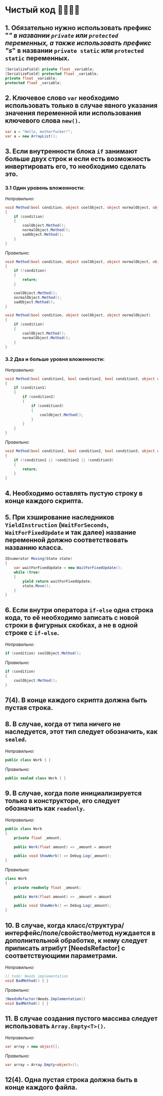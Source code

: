 # Чистый код 🥴:pinched_fingers:🤙🏿

## 1. Обязательно нужно использовать префикс "_" в названии `private` или `protected` переменных, а также использовать префикс "s_" в названии `private static` или `protected static` переменных.
```cs
[SerializeField] private float _variable;
[SerializeField] protected float _variable;
private float _variable;
protected float _variable;
```
## 2. Ключевое слово `var` необходимо использовать только в случае явного указания значения переменной или использования ключевого слова `new()`.
```cs
var a = "Hello, motherfucker!";
var a = new ArrayList();
```
## 3. Если внутренности блока `if` занимают больше двух строк и если есть возможность инвертировать его, то необходимо сделать это.
### 3.1 Один уровень вложенности:
*Неправильно:*
```cs
void Method(bool condition, object coolObject, object normalObject, object sadObject)
{
    if (condition)
    {
        coolObject.Method();
        normalObject.Method();
        sadObject.Method();
    }
}
```
*Правильно:*
```cs
void Method(bool condition, object coolObject, object normalObject, object sadObject)
{
    if (!condition)
    {
        return;
    }

    coolObject.Method();
    normalObject.Method();
    sadObject.Method();
}
```
```cs
void Method(bool condition, object coolObject, object normalObject)
{
    if (condition)
    {
        coolObject.Method();
        normalObject.Method();
    }
}
```
### 3.2 Два и больше уровня вложенности:
*Неправильно:*
```cs
void Method(bool condition1, bool condition2, bool condition3, object coolObject)
{
    if (condition1)
    {
        if (condition2)
        {
            if (condition3)
            {
                coolObject.Method();
            }
        }
    }
}
```
*Правильно:*
```cs
void Method(bool condition1, bool condition2, bool condition3, object coolObject)
{
    if (!condition1 || !condition2 || !condition3)
    {
        return;
    }
}
```
## 4. Необходимо оставлять пустую строку в конце каждого скрипта.
## 5. При хэширование наследников `YieldInstruction` (`WaitForSeconds`, `WaitForFixedUpdate` и так далее) название переменной должно соответствовать названию класса.
```cs
IEnumerator Moving(State state)
{
    var waitForFixedUpdate = new WaitForFixedUpdate();
    while (true)
    {
        yield return waitForFixedUpdate;
        state.Move();
    }
}
```
## 6. Если внутри оператора `if-else` одна строка кода, то её необходимо записать с новой строки в фигурных скобках, а не в одной строке с `if-else`.
*Неправильно:*
```cs
if (condition) coolObject.Method();
```
*Правильно:*
```cs
if (condition)
{
    coolObject.Method();
}
```
## 7(4). В конце каждого скрипта должна быть пустая строка.
## 8. В случае, когда от типа ничего не наследуется, этот тип следует обозначить, как `sealed`.
*Неправильно:*
```cs
public class Work { }
```
*Правильно:*
```cs
public sealed class Work { }
```
## 9. В случае, когда поле инициализируется только в конструкторе, его следует обозначить как `readonly`.
*Неправильно:*
```cs
public class Work
{
    private float _amount;
    
    public Work(float amount) => _amount = amount
    
    public void ShowWork() => Debug.Log(_amount);
}
```
*Правильно:*
```cs 
class Work
{
    private readonly float _amount;
    
    public Work(float amount) => _amount = amount
    
    public void ShowWork() => Debug.Log(_amount);
}
```
## 10. В случае, когда класс/структура/интерфейс/поле/свойство/метод нуждается в дополнительной обработке, к нему следует приписать атрибут [NeedsRefactor] с соответствующими параметрами.
*Неправильно:*
```cs
// todo: Needs implementation
void BadMethod() { }
```
*Правильно:*
```cs
[NeedsRefactor(Needs.Implementation)]
void BadMethod() { }
```
## 11. В случае создания пустого массива следует использовать `Array.Empty<T>()`.
*Неправильно:*
```cs
var array = new object[];
```
*Правильно:*
```cs
var array = Array.Empty<object>();
```
## 12(4). Одна пустая строка должна быть в конце каждого файла.
